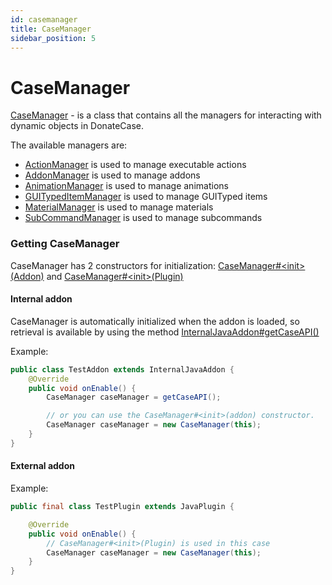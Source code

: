 ```yaml
---
id: casemanager
title: CaseManager
sidebar_position: 5
---
```


# CaseManager
[CaseManager](https://repo.jodexindustries.xyz/javadoc/releases/com/jodexindustries/donatecase/DonateCaseAPI/2.2.5.5/raw/com/jodexindustries/donatecase/api/CaseManager.html) -
is a class that contains all the managers for interacting with dynamic objects in DonateCase.

The available managers are:
- [ActionManager](https://repo.jodexindustries.xyz/javadoc/releases/com/jodexindustries/donatecase/DonateCaseAPI/2.2.5.5/raw/com/jodexindustries/donatecase/api/ActionManager.html)
is used to manage executable actions
- [AddonManager](https://repo.jodexindustries.xyz/javadoc/releases/com/jodexindustries/donatecase/DonateCaseAPI/2.2.5.5/raw/com/jodexindustries/donatecase/api/AddonManager.html)
is used to manage addons
- [AnimationManager](https://repo.jodexindustries.xyz/javadoc/releases/com/jodexindustries/donatecase/DonateCaseAPI/2.2.5.5/raw/com/jodexindustries/donatecase/api/AnimationManager.html)
is used to manage animations
- [GUITypedItemManager](https://repo.jodexindustries.xyz/javadoc/releases/com/jodexindustries/donatecase/DonateCaseAPI/2.2.5.5/raw/com/jodexindustries/donatecase/api/GUITypedItemManager.html)
is used to manage GUITyped items
- [MaterialManager](https://repo.jodexindustries.xyz/javadoc/releases/com/jodexindustries/donatecase/DonateCaseAPI/2.2.5.5/raw/com/jodexindustries/donatecase/api/MaterialManager.html)
is used to manage materials
- [SubCommandManager](https://repo.jodexindustries.xyz/javadoc/releases/com/jodexindustries/donatecase/DonateCaseAPI/2.2.5.5/raw/com/jodexindustries/donatecase/api/SubCommandManager.html)
is used to manage subcommands

### Getting CaseManager

CaseManager has 2 constructors for initialization: [CaseManager#\<init>(Addon)](https://repo.jodexindustries.xyz/javadoc/releases/com/jodexindustries/donatecase/DonateCaseAPI/2.2.5.5/raw/com/jodexindustries/donatecase/api/CaseManager.html#%3Cinit%3E(com.jodexindustries.donatecase.api.addon.Addon)) and [CaseManager#\<init>(Plugin)](https://repo.jodexindustries.xyz/javadoc/releases/com/jodexindustries/donatecase/DonateCaseAPI/2.2.5.5/raw/com/jodexindustries/donatecase/api/CaseManager.html#%3Cinit%3E(org.bukkit.plugin.Plugin))

#### Internal addon
CaseManager is automatically initialized when the addon is loaded, so retrieval is available
by using the method [InternalJavaAddon#getCaseAPI()](https://repo.jodexindustries.xyz/javadoc/releases/com/jodexindustries/donatecase/DonateCaseAPI/2.2.5.5/raw/com/jodexindustries/donatecase/api/addon/internal/InternalJavaAddon.html#getCaseAPI())

Example:
```java
public class TestAddon extends InternalJavaAddon {
    @Override
    public void onEnable() {
        CaseManager caseManager = getCaseAPI();

        // or you can use the CaseManager#<init>(addon) constructor.
        CaseManager caseManager = new CaseManager(this);
    }
}
```
#### External addon

Example:
```java
public final class TestPlugin extends JavaPlugin {

    @Override
    public void onEnable() {
        // CaseManager#<init>(Plugin) is used in this case
        CaseManager caseManager = new CaseManager(this);
    }
}

```
